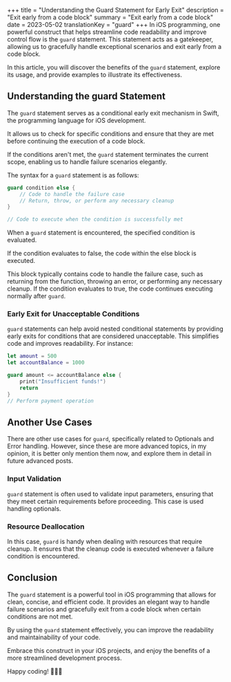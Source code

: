 +++
title = "Understanding the Guard Statement for Early Exit"
description = "Exit early from a code block"
summary = "Exit early from a code block"
date = 2023-05-02
translationKey = "guard"
+++
In iOS programming, one powerful construct that helps streamline code readability and improve control flow is the `guard` statement. This statement acts as a gatekeeper, allowing us to gracefully handle exceptional scenarios and exit early from a code block. 

In this article, you will discover the benefits of the `guard` statement, explore its usage, and provide examples to illustrate its effectiveness.

## Understanding the guard Statement
The `guard` statement serves as a conditional early exit mechanism in Swift, the programming language for iOS development. 

It allows us to check for specific conditions and ensure that they are met before continuing the execution of a code block. 

If the conditions aren't met, the `guard` statement terminates the current scope, enabling us to handle failure scenarios elegantly.

The syntax for a `guard` statement is as follows:

```swift
guard condition else {
    // Code to handle the failure case
    // Return, throw, or perform any necessary cleanup
}

// Code to execute when the condition is successfully met
```

When a `guard` statement is encountered, the specified condition is evaluated. 

If the condition evaluates to false, the code within the else block is executed. 

This block typically contains code to handle the failure case, such as returning from the function, throwing an error, or performing any necessary cleanup. If the condition evaluates to true, the code continues executing normally after `guard`.

### Early Exit for Unacceptable Conditions
`guard` statements can help avoid nested conditional statements by providing early exits for conditions that are considered unacceptable. This simplifies code and improves readability. For instance:

```swift
let amount = 500
let accountBalance = 1000

guard amount <= accountBalance else {
    print("Insufficient funds!")
    return
}
// Perform payment operation

```

## Another Use Cases
There are other use cases for `guard`, specifically related to Optionals and Error handling. However, since these are more advanced topics, in my opinion, it is better only mention them now, and explore them in detail in future advanced posts.

### Input Validation
`guard` statement is often used to validate input parameters, ensuring that they meet certain requirements before proceeding. This case is used handling optionals.

### Resource Deallocation
In this case, `guard` is handy when dealing with resources that require cleanup. It ensures that the cleanup code is executed whenever a failure condition is encountered. 

## Conclusion
The `guard` statement is a powerful tool in iOS programming that allows for clean, concise, and efficient code. It provides an elegant way to handle failure scenarios and gracefully exit from a code block when certain conditions are not met. 

By using the `guard` statement effectively, you can improve the readability and maintainability of your code. 

Embrace this construct in your iOS projects, and enjoy the benefits of a more streamlined development process.

Happy coding! 👨🏻‍💻

